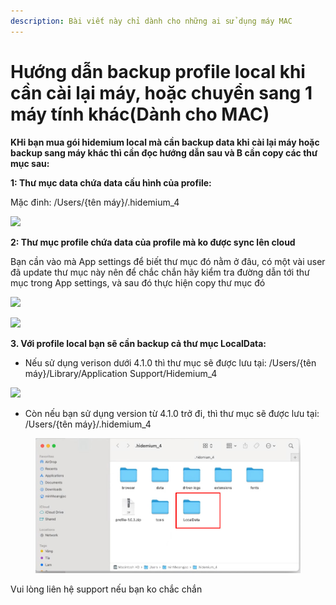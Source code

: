 ```yaml
---
description: Bài viết này chỉ dành cho những ai sử dụng máy MAC
---
```


# Hướng dẫn backup profile local khi cần cài lại máy, hoặc chuyển sang 1 máy tính khác(Dành cho MAC)

**KHi bạn mua gói hidemium local mà cần backup data khi cài lại máy hoặc backup sang máy khác thì cần đọc hướng dẫn sau và B cần copy các thư mục sau:**

**1: Thư mục data chứa data cấu hình của profile:**&#x20;

Mặc đinh: /Users/{tên máy}/.hidemium\_4

![](http://education.hidemium.io/wp-content/uploads/2025/06/Screenshot_5-1.png)

&#x20;

**2: Thư mục profile chứa data của profile mà ko được sync lên cloud**

Bạn cần vào mà App settings để biết thư mục đó nằm ở đâu, có một vài user đã update thư mục này nên để chắc chắn hãy kiểm tra đường dẫn tới thư mục trong App settings, và sau đó thực hiện copy thư mục đó

![](http://education.hidemium.io/wp-content/uploads/2025/06/Screenshot_2-2.png)

&#x20;

![](http://education.hidemium.io/wp-content/uploads/2025/06/Screenshot_3-1.png)

&#x20;

**3. Với profile local bạn sẽ cần backup cả thư mục LocalData:**

* Nếu sử dụng verison dưới 4.1.0 thì thư mục sẽ được lưu tại: /Users/{tên máy}/Library/Application Support/Hidemium\_4

&#x20;

![](http://education.hidemium.io/wp-content/uploads/2025/06/Screenshot_4-1.png)



* Còn nếu bạn sử dụng version từ 4.1.0 trở đi, thì thư mục sẽ được lưu tại:  /Users/{tên máy}/.hidemium\_4

<figure><img src="../../.gitbook/assets/image.png" alt=""><figcaption></figcaption></figure>





Vui lòng liên hệ support nếu bạn ko chắc chắn
